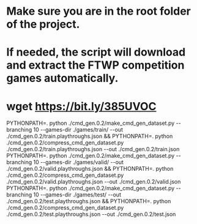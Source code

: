 # Make sure you are in the root folder of the project.
# If needed, the script will download and extract the FTWP competition games automatically.

# wget https://bit.ly/385UVOC

PYTHONPATH=. python ./cmd_gen.0.2/make_cmd_gen_dataset.py --branching 10 --games-dir ./games/train/ --out ./cmd_gen.0.2/train.playthroughs.json && PYTHONPATH=. python ./cmd_gen.0.2/compress_cmd_gen_dataset.py ./cmd_gen.0.2/train.playthroughs.json --out ./cmd_gen.0.2/train.json
PYTHONPATH=. python ./cmd_gen.0.2/make_cmd_gen_dataset.py --branching 10 --games-dir ./games/valid/ --out ./cmd_gen.0.2/valid.playthroughs.json && PYTHONPATH=. python ./cmd_gen.0.2/compress_cmd_gen_dataset.py ./cmd_gen.0.2/valid.playthroughs.json --out ./cmd_gen.0.2/valid.json
PYTHONPATH=. python ./cmd_gen.0.2/make_cmd_gen_dataset.py --branching 10 --games-dir ./games/test/ --out ./cmd_gen.0.2/test.playthroughs.json && PYTHONPATH=. python ./cmd_gen.0.2/compress_cmd_gen_dataset.py ./cmd_gen.0.2/test.playthroughs.json --out ./cmd_gen.0.2/test.json
